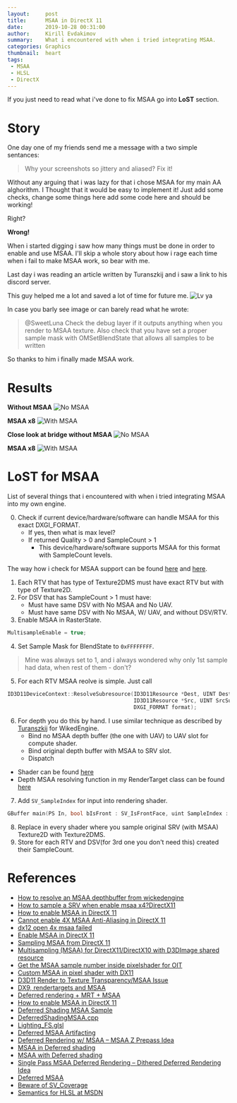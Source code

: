 ```yaml
---
layout:     post
title:      MSAA in DirectX 11
date:       2019-10-28 00:31:00
author:     Kirill Evdakimov
summary:    What i encountered with when i tried integrating MSAA.
categories: Graphics
thumbnail:  heart
tags:
 - MSAA
 - HLSL
 - DirectX
---
```


If you just need to read what i've done to fix MSAA go into **LoST** section.

# Story
One day one of my friends send me a message with a two simple sentances:
> Why your screenshots so jittery and aliased?
> Fix it!

Without any arguing that i was lazy for that i chose MSAA for my main AA alghorithm.
I Thought that it would be easy to implement it!
Just add some checks, change some things here add some code here and should be working!

Right?

**Wrong!**

When i started digging i saw how many things must be done in order to enable and use MSAA.
I'll skip a whole story about how i rage each time when i fail to make MSAA work, so bear with me.

Last day i was reading an article written by Turanszkij and i saw a link to his discord server.

This guy helped me a lot and saved a lot of time for future me.
![Lv ya](https://i.imgur.com/9BeUM02.jpg)

In case you barly see image or can barely read what he wrote:
> @SweetLuna Check the debug layer if it outputs anything when you render to MSAA texture. Also check that you have set a proper sample mask with OMSetBlendState that allows all samples to be written

So thanks to him i finally made MSAA work.

# Results
**Without MSAA**
![No MSAA](https://i.imgur.com/M15VA0n.png)

**MSAA x8**
![With MSAA](https://i.imgur.com/iLq6yco.png)

**Close look at bridge without MSAA**
![No MSAA](https://i.imgur.com/wk8egML.png)

**MSAA x8**
![With MSAA](https://i.imgur.com/fedFRRw.png)

# LoST for MSAA
List of several things that i encountered with when i tried integrating MSAA into my own engine.

0. Check if current device/hardware/software can handle MSAA for this exact DXGI_FORMAT.
    * If yes, then what is max level?
    * If returned Quality > 0 and SampleCount > 1
        * This device/hardware/software supports MSAA for this format with SampleCount levels.

The way how i check for MSAA support can be found [here][4] and [here][5].
    
1. Each RTV that has type of Texture2DMS must have exact RTV but with type of Texture2D.
2. For DSV that has SampleCount > 1 must have:
    * Must have same DSV with No MSAA and No UAV.
    * Must have same DSV with No MSAA, W/ UAV, and without DSV/RTV.
3. Enable MSAA in RasterState.
```cpp
MultisampleEnable = true;
```
4. Set Sample Mask for BlendState to ``0xFFFFFFFF``.
> Mine was always set to 1, and i always wondered why only 1st sample had data, when rest of them - don't?

5. For each RTV MSAA reolve is simple. Just call 
```cpp
ID3D11DeviceContext::ResolveSubresource(ID3D11Resource *Dest, UINT DestSubres, 
                                        ID3D11Resource *Src, UINT SrcSubres, 
                                        DXGI_FORMAT format);
```

6. For depth you do this by hand. I use similar technique as described by [Turanszkij][1] for WikedEngine.
    * Bind no MSAA depth buffer (the one with UAV) to UAV slot for compute shader.
    * Bind original depth buffer with MSAA to SRV slot.
    * Dispatch
* Shader can be found [here][2]
* Depth MSAA resolving function in my RenderTarget class can be found [here][3]

7. Add ``SV_SampleIndex`` for input into rendering shader.
```cpp
GBuffer main(PS In, bool bIsFront : SV_IsFrontFace, uint SampleIndex : SV_SampleIndex) {
```
8. Replace in every shader where you sample original SRV (with MSAA) Texture2D with Texture2DMS.
9. Store for each RTV and DSV(for 3rd one you don't need this) created their SampleCount.

# References
* [How to resolve an MSAA depthbuffer from wickedengine][1]
* [How to sample a SRV when enable msaa x4?DirectX11][6]
* [How to enable MSAA in DirectX 11][7]
* [Cannot enable 4X MSAA Anti-Aliasing in DirectX 11][8]
* [dx12 open 4x msaa failed][9]
* [Enable MSAA in DirectX 11][10]
* [Sampling MSAA from DirectX 11][11]
* [Multisampling (MSAA) for DirectX11/DirectX10 with D3DImage shared resource][12]
* [Get the MSAA sample number inside pixelshader for OIT][13]
* [Custom MSAA in pixel shader with DX11][14]
* [D3D11 Render to Texture Transparency/MSAA Issue][15]
* [DX9, rendertargets and MSAA][16]
* [Deferred rendering + MRT + MSAA][17]
* [How to enable MSAA in DirectX 11][18]
* [Deferred Shading MSAA Sample][19]
* [DeferredShadingMSAA.cpp][20]
* [Lighting_FS.glsl][21]
* [Deferred MSAA Artifacting][22]
* [Deferred Rendering w/ MSAA – MSAA Z Prepass Idea][23]
* [MSAA in Deferred shading][24]
* [MSAA with Deferred shading][25]
* [Single Pass MSAA Deferred Rendering – Dithered Deferred Rendering Idea][26]
* [Deferred MSAA][27]
* [Beware of SV_Coverage][28]
* [Semantics for HLSL at MSDN][29]
    
[1]: https://wickedengine.net/2016/11/13/how-to-resolve-an-msaa-depthbuffer/
[2]: https://github.com/all500234765/Luna-Engine/blob/master/Shaders/Shaders/CS/shMSAADepthResolveCS.hlsl
[3]: https://github.com/all500234765/Luna-Engine/blob/da5090b7459373c3f69764625f3f72049682329f/DirectX11%20Engine%202019/Engine/RenderTarget/RenderTarget.h#L161
[4]: https://github.com/all500234765/Luna-Engine/blob/da5090b7459373c3f69764625f3f72049682329f/DirectX11%20Engine%202019/Engine/RenderTarget/RenderTarget.h#L132
[5]: https://github.com/all500234765/Luna-Engine/blob/da5090b7459373c3f69764625f3f72049682329f/DirectX11%20Engine%202019/Engine/RenderTarget/RenderTarget.h#L286

[6]: https://stackoverflow.com/questions/40275577/how-to-sample-a-srv-when-enable-msaa-x4directx11
[7]: https://www.gamedev.net/forums/topic/637614-how-to-enable-msaa-in-directx-11/
[8]: https://gamedev.stackexchange.com/questions/129437/cannot-enable-4x-msaa-anti-aliasing-in-directx-11
[9]: https://stackoverflow.com/questions/52472333/dx12-open-4x-msaa-failed
[10]: https://www.gamedev.net/forums/topic/674175-enable-msaa-in-directx-11/
[11]: https://devtalk.nvidia.com/default/topic/833017/sampling-msaa-from-directx-11/
[12]: https://stackoverflow.com/questions/13238723/multisampling-msaa-for-directx11-directx10-with-d3dimage-shared-resource
[13]: https://stackoverflow.com/questions/38635792/get-the-msaa-sample-number-inside-pixelshader-for-oit
[14]: https://answers.unity.com/questions/912275/custom-msaa-in-pixel-shader-with-dx11.html
[15]: https://stackoverflow.com/questions/35641722/d3d11-render-to-texture-transparency-msaa-issue
[16]: https://forum.beyond3d.com/threads/dx9-rendertargets-and-msaa.46308/
[17]: https://www.gamedev.net/forums/topic/447959-deferred-rendering--mrt--msaa/
[18]: https://www.gamedev.net/forums/topic/637614-how-to-enable-msaa-in-directx-11/
[19]: http://gameworksdocs.nvidia.com/GraphicsSamples/DeferredShadingMSAASample.htm
[20]: https://github.com/NVIDIAGameWorks/GraphicsSamples/blob/master/samples/gl4-kepler/DeferredShadingMSAA/DeferredShadingMSAA.cpp
[21]: https://github.com/NVIDIAGameWorks/GraphicsSamples/blob/master/samples/gl4-kepler/DeferredShadingMSAA/assets/shaders/Lighting_FS.glsl
[22]: https://stackoverflow.com/questions/49063871/deferred-msaa-artifacting
[23]: https://entersingularity.wordpress.com/2009/06/09/deferred-rendering-w-msaa-msaa-z-prepass-idea/
[24]: https://www.gamedev.net/forums/topic/659158-msaa-in-deferred-shading/
[25]: https://community.khronos.org/t/msaa-with-deferred-shading/67864/5
[26]: https://entersingularity.wordpress.com/2009/06/09/single-pass-msaa-deferred-rendering-dithered-deferred-rendering-idea/
[27]: https://www.gamedev.net/forums/topic/691866-deferred-msaa/
[28]: http://www.yosoygames.com.ar/wp/2017/02/beware-of-sv_coverage/
[29]: https://docs.microsoft.com/en-us/windows/win32/direct3dhlsl/dx-graphics-hlsl-semantics


